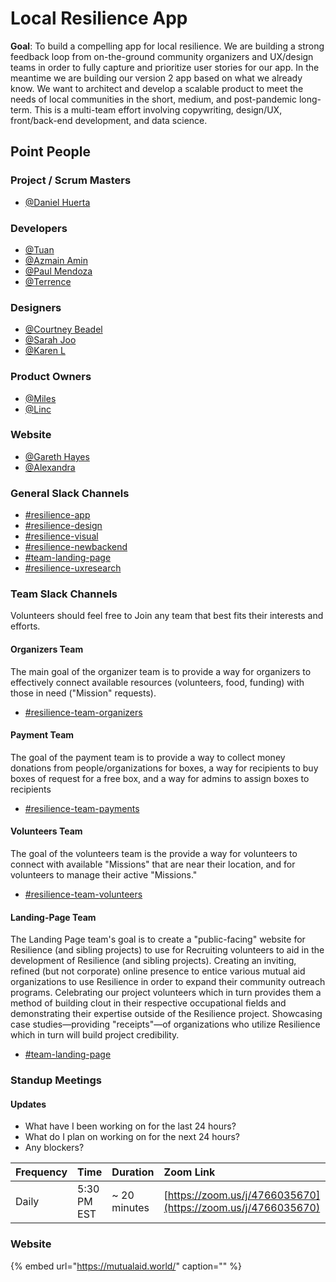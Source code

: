 # Local Resilience App

**Goal**: To build a compelling app for local resilience. We are building a strong feedback loop from on-the-ground community organizers and UX/design teams in order to fully capture and prioritize user stories for our app. In the meantime we are building our version 2 app based on what we already know. We want to architect and develop a scalable product to meet the needs of local communities in the short, medium, and post-pandemic long-term. This is a multi-team effort involving copywriting, design/UX, front/back-end development, and data science.

## **Point People**

### **Project / Scrum Masters**

* [@Daniel Huerta](https://mutualaidworld.slack.com)

### **Developers**

* [@Tuan](https://mutualaidworld.slack.com/team/UVD8UBX0B) 
* [@Azmain Amin](https://mutualaidworld.slack.com/team/U010CJL9F2T)
* [@Paul Mendoza](https://app.slack.com/team/U011F9USMMF)
* [@Terrence](https://app.slack.com/team/U010CLC1R6J)

### **Designers**

* [@Courtney Beadel](https://mutualaidworld.slack.com)
* [@Sarah Joo](https://mutualaidworld.slack.com)
* [@Karen L](https://mutualaidworld.slack.com)

### **Product Owners**

* [@Miles](https://mutualaidworld.slack.com/team/U0109L8SYH3) 
* [@Linc](https://mutualaidworld.slack.com/team/UVDGL2V97) 

### **Website**

* [@Gareth Hayes](https://app.slack.com/team/U011J9S1VMX)
* [@Alexandra](https://app.slack.com/team/U011BKP4NHM)

### **General Slack Channels**

* [\#resilience-app](https://mutualaidworld.slack.com/archives/C010VC3EN2G)
* [\#resilience-design](https://mutualaidworld.slack.com)
* [\#resilience-visual](https://mutualaidworld.slack.com)
* [\#resilience-newbackend](https://mutualaidworld.slack.com)
* [\#team-landing-page](https://mutualaidworld.slack.com)
* [\#resilience-uxresearch](https://mutualaidworld.slack.com)

### Team Slack Channels

Volunteers should feel free to Join any team that best fits their interests and efforts.

#### Organizers Team

The main goal of the organizer team is to provide a way for organizers to effectively connect available resources \(volunteers, food, funding\) with those in need \("Mission" requests\).

* [\#resilience-team-organizers](https://mutualaidworld.slack.com)

#### Payment Team

The goal of the payment team is to provide a way to collect money donations from people/organizations for boxes, a way for recipients to buy boxes of request for a free box, and a way for admins to assign boxes to recipients

* [\#resilience-team-payments](https://mutualaidworld.slack.com)

#### Volunteers Team

The goal of the volunteers team is the provide a way for volunteers to connect with available "Missions" that are near their location, and for volunteers to manage their active "Missions."

* [\#resilience-team-volunteers](https://mutualaidworld.slack.com)

#### Landing-Page Team

The Landing Page team's goal is to create a "public-facing" website for Resilience \(and sibling projects\) to use for Recruiting volunteers to aid in the development of Resilience \(and sibling projects\). Creating an inviting, refined \(but not corporate\) online presence to entice various mutual aid organizations to use Resilience in order to expand their community outreach programs. Celebrating our project volunteers which in turn provides them a method of building clout in their respective occupational fields and demonstrating their expertise outside of the Resilience project. Showcasing case studies—providing "receipts"—of organizations who utilize Resilience which in turn will build project credibility.

* [\#team-landing-page](https://mutualaidworld.slack.com)

### Standup Meetings

#### Updates

* What have I been working on for the last 24 hours?
* What do I plan on working on for the next 24 hours?
* Any blockers?

| Frequency | Time | Duration | Zoom Link |
| :--- | :--- | :--- | :--- |
| Daily | 5:30 PM EST | ~ 20 minutes | [https://zoom.us/j/4766035670](https://zoom.us/j/4766035670) |

### **Website**

{% embed url="https://mutualaid.world/" caption="" %}

